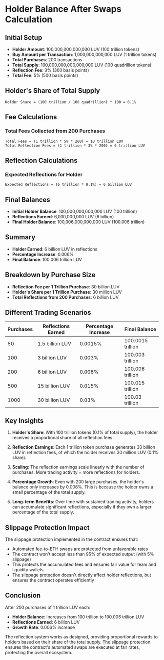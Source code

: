 # Holder Balance After Swaps Calculation

## Initial Setup
- **Holder Amount**: 100,000,000,000,000 LUV (100 trillion tokens)
- **Buy Amount per Transaction**: 1,000,000,000,000 LUV (1 trillion tokens)
- **Total Purchases**: 200 transactions
- **Total Supply**: 100,000,000,000,000,000 LUV (100 quadrillion tokens)
- **Reflection Fee**: 3% (300 basis points)
- **Total Fee**: 5% (500 basis points)

## Holder's Share of Total Supply
```
Holder Share = (100 trillion / 100 quadrillion) * 100 = 0.1%
```

## Fee Calculations
### Total Fees Collected from 200 Purchases
```
Total Fees = (1 trillion * 5% * 200) = 10 trillion LUV
Total Reflection Fees = (1 trillion * 3% * 200) = 6 trillion LUV
```

## Reflection Calculations
### Expected Reflections for Holder
```
Expected Reflections = (6 trillion * 0.1%) = 6 billion LUV
```

## Final Balances
- **Initial Holder Balance**: 100,000,000,000,000 LUV (100 trillion)
- **Reflections Earned**: 6,000,000,000 LUV (6 billion)
- **Final Holder Balance**: 100,006,000,000,000 LUV (100.006 trillion)

## Summary
- **Holder Earned**: 6 billion LUV in reflections
- **Percentage Increase**: 0.006%
- **Final Balance**: 100.006 trillion LUV

## Breakdown by Purchase Size
- **Reflection Fee per 1 Trillion Purchase**: 30 billion LUV
- **Holder's Share per 1 Trillion Purchase**: 30 million LUV
- **Total Reflections from 200 Purchases**: 6 billion LUV

## Different Trading Scenarios

| Purchases | Reflections Earned | Percentage Increase | Final Balance |
|-----------|-------------------|-------------------|---------------|
| 50        | 1.5 billion LUV   | 0.0015%          | 100.0015 trillion |
| 100       | 3 billion LUV     | 0.003%           | 100.003 trillion |
| 200       | 6 billion LUV     | 0.006%           | 100.006 trillion |
| 500       | 15 billion LUV    | 0.015%           | 100.015 trillion |
| 1000      | 30 billion LUV    | 0.03%            | 100.03 trillion |

## Key Insights

1. **Holder's Share**: With 100 trillion tokens (0.1% of total supply), the holder receives a proportional share of all reflection fees.

2. **Reflection Earnings**: Each 1 trillion token purchase generates 30 billion LUV in reflection fees, of which the holder receives 30 million LUV (0.1% share).

3. **Scaling**: The reflection earnings scale linearly with the number of purchases. More trading activity = more reflections for holders.

4. **Percentage Growth**: Even with 200 large purchases, the holder's balance only increases by 0.006%. This is because the holder owns a small percentage of the total supply.

5. **Long-term Benefits**: Over time with sustained trading activity, holders can accumulate significant reflections, especially if they own a larger percentage of the total supply.

## Slippage Protection Impact

The slippage protection implemented in the contract ensures that:
- Automated fee-to-ETH swaps are protected from unfavorable rates
- The contract won't accept less than 95% of expected output (with 5% slippage)
- This protects the accumulated fees and ensures fair value for team and liquidity wallets
- The slippage protection doesn't directly affect holder reflections, but ensures the contract operates efficiently

## Conclusion

After 200 purchases of 1 trillion LUV each:
- **Holder Balance**: Increases from 100 trillion to 100.006 trillion LUV
- **Reflections Earned**: 6 billion LUV
- **Growth Rate**: 0.006% increase

The reflection system works as designed, providing proportional rewards to holders based on their share of the total supply. The slippage protection ensures the contract's automated swaps are executed at fair rates, protecting the overall ecosystem. 
